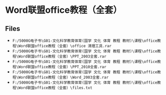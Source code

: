 # Word联盟office教程（全套）

## Files

- `F:/5000G电子书\G01-文化科学教育体育(国学 文化 体育 教程 教材)\课程\office教程\Word联盟office教程（全套）\office 清理工具.rar`
- `F:/5000G电子书\G01-文化科学教育体育(国学 文化 体育 教程 教材)\课程\office教程\Word联盟office教程（全套）\PPT_2003全套.rar`
- `F:/5000G电子书\G01-文化科学教育体育(国学 文化 体育 教程 教材)\课程\office教程\Word联盟office教程（全套）\PPT_2010全套.rar`
- `F:/5000G电子书\G01-文化科学教育体育(国学 文化 体育 教程 教材)\课程\office教程\Word联盟office教程（全套）\Word_2003全套.rar`
- `F:/5000G电子书\G01-文化科学教育体育(国学 文化 体育 教程 教材)\课程\office教程\Word联盟office教程（全套）\files.txt`
